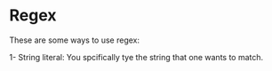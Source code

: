 # Regex

These are some ways to use regex: 


1- String literal: You spcifically tye the string that one wants to match.

